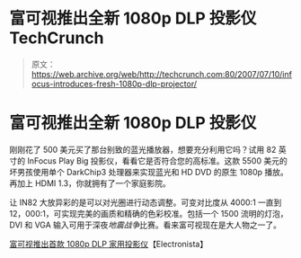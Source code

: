 # 富可视推出全新 1080p DLP 投影仪 TechCrunch

> 原文：<https://web.archive.org/web/http://techcrunch.com:80/2007/07/10/infocus-introduces-fresh-1080p-dlp-projector/>

# 富可视推出全新 1080p DLP 投影仪

刚刚花了 500 美元买了那台别致的蓝光播放器，想要充分利用它吗？试用 82 英寸的 InFocus Play Big 投影仪，看看它是否符合您的高标准。这款 5500 美元的坏男孩使用单个 DarkChip3 处理器来实现蓝光和 HD DVD 的原生 1080p 播放。再加上 HDMI 1.3，你就拥有了一个家庭影院。

让 IN82 大放异彩的是可以对光圈进行动态调整。可变对比度从 4000:1 一直到 12，000:1，可实现完美的画质和精确的色彩校准。包括一个 1500 流明的灯泡，DVI 和 VGA 输入可用于深夜*地震战争*比赛。看来富可视现在是大人物之一了。

[富可视推出首款 1080p DLP 家用投影仪](https://web.archive.org/web/20221116121827/http://www.electronista.com/articles/07/07/10/infocus.play.big.in82/)【Electronista】